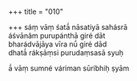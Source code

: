 +++
title = "010"

+++
sáṃ vāṃ śatā́ nāsatiyā sahásrā  
áśvānãm purupánthā giré dāt  
bharádvājāya vīra nū́ giré dād  
dhatā́ rákṣāṃsi purudaṃsasā syuḥ  

ā́ vāṃ sumné váriman sūríbhiḥ ṣyām  